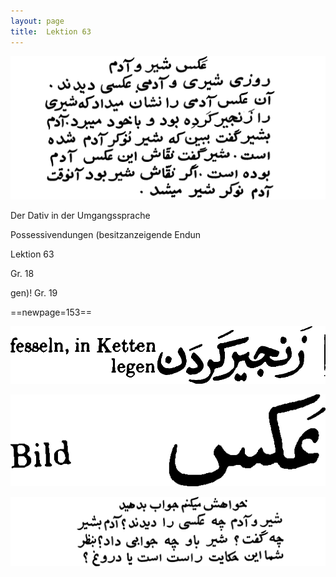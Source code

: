 ```yaml
---
layout: page
title:  Lektion 63
---
```



![image](/assets/s/155.png-11.png)

Der Dativ in der Umgangssprache

Possessivendungen (besitzanzeigende Endun

Lektion 63



Gr. 18

gen)! Gr. 19



==newpage=153==

![image](/assets/s/2col/156.png-02_1L.png)

![image](/assets/s/2col/156.png-02_2R.png)

![image](/assets/s/156.png-03.png)

